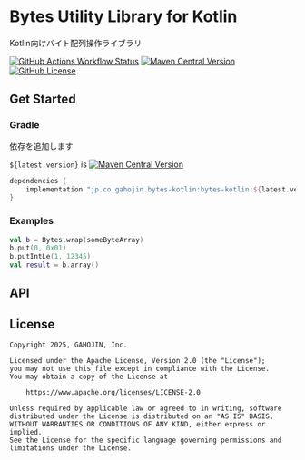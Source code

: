 # Bytes Utility Library for Kotlin

Kotlin向けバイト配列操作ライブラリ

[![GitHub Actions Workflow Status](https://img.shields.io/github/actions/workflow/status/gahojin/bytes-kotlin/build.yml)](https://github.com/gahojin/bytes-kotlin/actions/workflows/build.yml)
[![Maven Central Version](https://img.shields.io/maven-central/v/jp.co.gahojin.bytes-kotlin/bytes-kotlin)](https://central.sonatype.com/artifact/io.github.crow-misia.libyuv/libyuv-android)
[![GitHub License](https://img.shields.io/github/license/gahojin/bytes-kotlin)](LICENSE)

## Get Started

### Gradle

依存を追加します

`${latest.version}` is [![Maven Central Version](https://img.shields.io/maven-central/v/jp.co.gahojin.bytes-kotlin/bytes-kotlin)](https://central.sonatype.com/artifact/io.github.crow-misia.libyuv/libyuv-android)

```groovy
dependencies {
    implementation "jp.co.gahojin.bytes-kotlin:bytes-kotlin:${latest.version}"
}
```

### Examples

```kotlin
val b = Bytes.wrap(someByteArray)
b.put(0, 0x01)
b.putIntLe(1, 12345)
val result = b.array()
```

## API 

## License

```
Copyright 2025, GAHOJIN, Inc.

Licensed under the Apache License, Version 2.0 (the "License");
you may not use this file except in compliance with the License.
You may obtain a copy of the License at

    https://www.apache.org/licenses/LICENSE-2.0

Unless required by applicable law or agreed to in writing, software
distributed under the License is distributed on an "AS IS" BASIS,
WITHOUT WARRANTIES OR CONDITIONS OF ANY KIND, either express or implied.
See the License for the specific language governing permissions and
limitations under the License.
```
